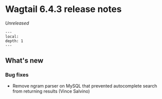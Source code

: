 # Wagtail 6.4.3 release notes

_Unreleased_

```{contents}
---
local:
depth: 1
---
```

## What's new

### Bug fixes

 * Remove ngram parser on MySQL that prevented autocomplete search from returning results (Vince Salvino)
